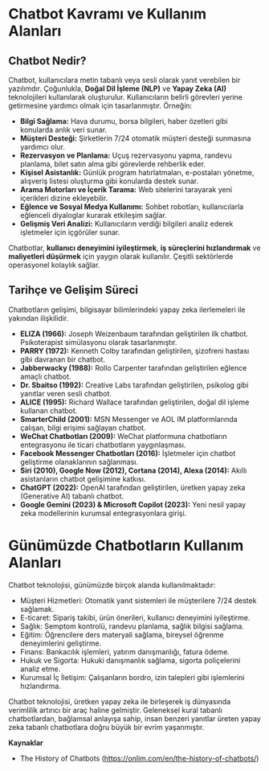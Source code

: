 # Chatbot Kavramı ve Kullanım Alanları

## Chatbot Nedir?

Chatbot, kullanıcılara metin tabanlı veya sesli olarak yanıt verebilen bir yazılımdır. Çoğunlukla, **Doğal Dil İşleme (NLP)** ve **Yapay Zeka (AI)** teknolojileri kullanılarak oluşturulur. Kullanıcıların belirli görevleri yerine getirmesine yardımcı olmak için tasarlanmıştır. Örneğin:

* **Bilgi Sağlama:** Hava durumu, borsa bilgileri, haber özetleri gibi konularda anlık veri sunar.
* **Müşteri Desteği:** Şirketlerin 7/24 otomatik müşteri desteği sunmasına yardımcı olur.
* **Rezervasyon ve Planlama:** Uçuş rezervasyonu yapma, randevu planlama, bilet satın alma gibi görevlerde rehberlik eder.
* **Kişisel Asistanlık:** Günlük program hatırlatmaları, e-postaları yönetme, alışveriş listesi oluşturma gibi konularda destek sunar.
* **Arama Motorları ve İçerik Tarama:** Web sitelerini tarayarak yeni içerikleri dizine ekleyebilir.
* **Eğlence ve Sosyal Medya Kullanımı:** Sohbet robotları, kullanıcılarla eğlenceli diyaloglar kurarak etkileşim sağlar.
* **Gelişmiş Veri Analizi:** Kullanıcıların verdiği bilgileri analiz ederek işletmeler için içgörüler sunar.

Chatbotlar, **kullanıcı deneyimini iyileştirmek**, **iş süreçlerini hızlandırmak** ve **maliyetleri düşürmek** için yaygın olarak kullanılır. Çeşitli sektörlerde operasyonel kolaylık sağlar.


## Tarihçe ve Gelişim Süreci
Chatbotların gelişimi, bilgisayar bilimlerindeki yapay zeka ilerlemeleri ile yakından ilişkilidir. 

* **ELIZA (1966):** Joseph Weizenbaum tarafından geliştirilen ilk chatbot. Psikoterapist simülasyonu olarak tasarlanmıştır.
* **PARRY (1972):** Kenneth Colby tarafından geliştirilen, şizofreni hastası gibi davranan bir chatbot.
* **Jabberwacky (1988):** Rollo Carpenter tarafından geliştirilen eğlence amaçlı chatbot.
* **Dr. Sbaitso (1992):** Creative Labs tarafından geliştirilen, psikolog gibi yanıtlar veren sesli chatbot.
* **ALICE (1995):** Richard Wallace tarafından geliştirilen, doğal dil işleme kullanan chatbot.
* **SmarterChild (2001):** MSN Messenger ve AOL IM platformlarında çalışan, bilgi erişimi sağlayan chatbot.
* **WeChat Chatbotları (2009):** WeChat platformuna chatbotların entegrasyonu ile ticari chatbotların yaygınlaşması.
* **Facebook Messenger Chatbotları (2016):** İşletmeler için chatbot geliştirme olanaklarının sağlanması.
* **Siri (2010), Google Now (2012), Cortana (2014), Alexa (2014):** Akıllı asistanların chatbot gelişimine katkısı.
* **ChatGPT (2022):** OpenAI tarafından geliştirilen, üretken yapay zeka (Generative AI) tabanlı chatbot.
* **Google Gemini (2023) & Microsoft Copilot (2023):** Yeni nesil yapay zeka modellerinin kurumsal entegrasyonlara girişi.

# Günümüzde Chatbotların Kullanım Alanları

Chatbot teknolojisi, günümüzde birçok alanda kullanılmaktadır:

* Müşteri Hizmetleri: Otomatik yanıt sistemleri ile müşterilere 7/24 destek sağlamak.
* E-ticaret: Sipariş takibi, ürün önerileri, kullanıcı deneyimini iyileştirme.
* Sağlık: Semptom kontrolü, randevu planlama, sağlık bilgisi sağlama.
* Eğitim: Öğrencilere ders materyali sağlama, bireysel öğrenme deneyimlerini geliştirme.
* Finans: Bankacılık işlemleri, yatırım danışmanlığı, fatura ödeme.
* Hukuk ve Sigorta: Hukuki danışmanlık sağlama, sigorta poliçelerini analiz etme.
* Kurumsal İç İletişim: Çalışanların bordro, izin talepleri gibi işlemlerini hızlandırma.

Chatbot teknolojisi, üretken yapay zeka ile birleşerek iş dünyasında verimlilik artırıcı bir araç haline gelmiştir. Geleneksel kural tabanlı chatbotlardan, bağlamsal anlayışa sahip, insan benzeri yanıtlar üreten yapay zeka tabanlı chatbotlara doğru büyük bir evrim yaşanmıştır.

**Kaynaklar**

- The History of Chatbots (https://onlim.com/en/the-history-of-chatbots/)
